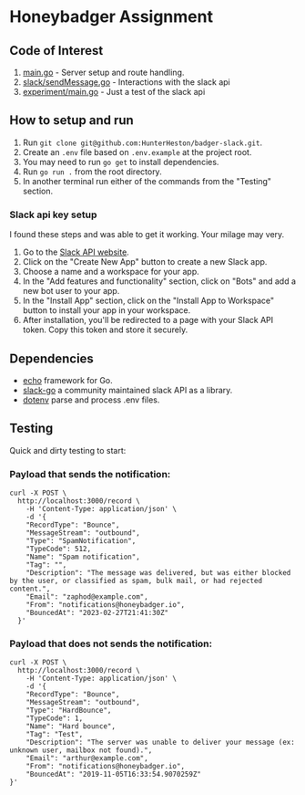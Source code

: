 # Honeybadger Assignment

## Code of Interest

1. [main.go](main.go) - Server setup and route handling.
2. [slack/sendMessage.go](slack/sendMessage.go) - Interactions with the slack api
3. [experiment/main.go](experiment/main.go) - Just a test of the slack api

## How to setup and run

1. Run `git clone git@github.com:HunterHeston/badger-slack.git`.
2. Create an `.env` file based on `.env.example` at the project root.
3. You may need to run `go get` to install dependencies.
4. Run `go run .` from the root directory.
5. In another terminal run either of the commands from the "Testing" section.

### Slack api key setup

I found these steps and was able to get it working. Your milage may very.

1. Go to the [Slack API website](https://api.slack.com/).
2. Click on the "Create New App" button to create a new Slack app.
3. Choose a name and a workspace for your app.
4. In the "Add features and functionality" section, click on "Bots" and add a new bot user to your app.
5. In the "Install App" section, click on the "Install App to Workspace" button to install your app in your workspace.
6. After installation, you'll be redirected to a page with your Slack API token. Copy this token and store it securely.

## Dependencies

- [echo](https://echo.labstack.com/) framework for Go.
- [slack-go](https://github.com/slack-go/slack) a community maintained slack API as a library.
- [dotenv](github.com/joho/godotenv) parse and process .env files.

## Testing

Quick and dirty testing to start:

### Payload that sends the notification:

```curl
curl -X POST \
  http://localhost:3000/record \
    -H 'Content-Type: application/json' \
    -d '{
    "RecordType": "Bounce",
    "MessageStream": "outbound",
    "Type": "SpamNotification",
    "TypeCode": 512,
    "Name": "Spam notification",
    "Tag": "",
    "Description": "The message was delivered, but was either blocked by the user, or classified as spam, bulk mail, or had rejected content.",
    "Email": "zaphod@example.com",
    "From": "notifications@honeybadger.io",
    "BouncedAt": "2023-02-27T21:41:30Z"
  }'
```

### Payload that **does not** sends the notification:

```curl
curl -X POST \
  http://localhost:3000/record \
    -H 'Content-Type: application/json' \
    -d '{
    "RecordType": "Bounce",
    "MessageStream": "outbound",
    "Type": "HardBounce",
    "TypeCode": 1,
    "Name": "Hard bounce",
    "Tag": "Test",
    "Description": "The server was unable to deliver your message (ex: unknown user, mailbox not found).",
    "Email": "arthur@example.com",
    "From": "notifications@honeybadger.io",
    "BouncedAt": "2019-11-05T16:33:54.9070259Z"
}'
```
